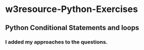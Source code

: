 # w3resource-Python-Exercises

## Python Conditional Statements and loops

### I added my approaches to the questions.
